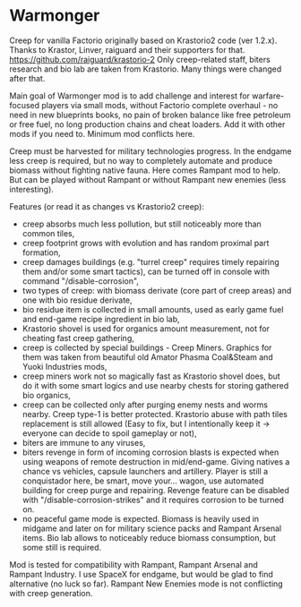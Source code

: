 # Warmonger
Creep for vanilla Factorio originally based on Krastorio2 code (ver 1.2.x). Thanks to Krastor, Linver, raiguard and their supporters for that.
https://github.com/raiguard/krastorio-2
Only creep-related staff, biters research and bio lab are taken from Krastorio. Many things were changed after that.

Main goal of Warmonger mod is to add challenge and interest for warfare-focused players via small mods, without Factorio complete overhaul - no need in new blueprints books, no pain of broken balance like free petroleum or free fuel, no long production chains and cheat loaders. Add it with other mods if you need to.
Minimum mod conflicts here.

Creep must be harvested for military technologies progress. In the endgame less creep is required, but no way to completely automate and produce biomass without fighting native fauna. Here comes Rampant mod to help. But can be played without Rampant or without Rampant new enemies (less interesting).

Features (or read it as changes vs Krastorio2 creep):
- creep absorbs much less pollution, but still noticeably more than common tiles,
- creep footprint grows with evolution and has random proximal part formation,
- creep damages buildings (e.g. "turrel creep" requires timely repairing them and/or some smart tactics), can be turned off in console with command "/disable-corrosion",
- two types of creep: with biomass derivate (core part of creep areas) and one with bio residue derivate,
- bio residue item is collected in small amounts, used as early game fuel and end-game recipe ingredient in bio lab,
- Krastorio shovel is used for organics amount measurement, not for cheating fast creep gathering,
- creep is collected by special buildings - Creep Miners. Graphics for them was taken from beautiful old Amator Phasma Coal&Steam and Yuoki Industries mods,
- creep miners work not so magically fast as Krastorio shovel does, but do it with some smart logics and use nearby chests for storing gathered bio organics,
- creep can be collected only after purging enemy nests and worms nearby. Creep type-1 is better protected. Krastorio abuse with path tiles replacement is still allowed (Easy to fix, but I intentionally keep it -> everyone can decide to spoil gameplay or not),
- biters are immune to any viruses,
- biters revenge in form of incoming corrosion blasts is expected when using weapons of remote destruction in mid/end-game. Giving natives a chance vs vehicles, capsule launchers and artillery. Player is still a conquistador here, be smart, move your... wagon, use automated building for creep purge and repairing. Revenge feature can be disabled with "/disable-corrosion-strikes" and it requires corrosion to be turned on.
- no peaceful game mode is expected. Biomass is heavily used in midgame and later on for military science packs and Rampant Arsenal items. Bio lab allows to noticeably reduce biomass consumption, but some still is required.

Mod is tested for compatibility with Rampant, Rampant Arsenal and Rampant Industry. I use SpaceX for endgame, but would be glad to find alternative (no luck so far).
Rampant New Enemies mode is not conflicting with creep generation.
